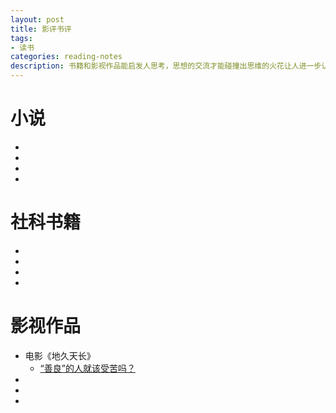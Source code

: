 ```yaml
---
layout: post
title: 影评书评
tags:
- 读书
categories: reading-notes
description: 书籍和影视作品能启发人思考，思想的交流才能碰撞出思维的火花让人进一步认清道路
---
```


# 小说

* []()
* []()
* []()
* []()

# 社科书籍

* []()
* []()
* []()
* []()

# 影视作品

* 电影《地久天长》
	- [“善良”的人就该受苦吗？](https://movie.douban.com/review/10100830/)
* []()
* []()
* []()
